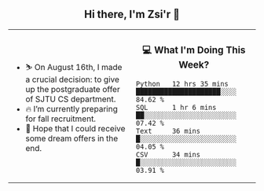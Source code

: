 <h2 align="center"> Hi there, I'm Zsi'r 👋 </h2>

<table>
    <tr>
        <td valign="center" width="50%">
            <ul>
                <li> ⛷️ On August 16th, I made a crucial decision: to give up the postgraduate offer of SJTU CS department.</li>
                <li> 🔥 I’m currently preparing for fall recruitment.</li>
                <li> 🙏 Hope that I could receive some dream offers in the end.</li>
            </ul>
        </td>
       <td valign="top" width="50%">

<h3 align="center"> 💻 What I'm Doing This Week? </h3>

<!--START_SECTION:waka-->

```text
Python   12 hrs 35 mins  █████████████████████░░░░   84.62 %
SQL      1 hr 6 mins     ██░░░░░░░░░░░░░░░░░░░░░░░   07.42 %
Text     36 mins         █░░░░░░░░░░░░░░░░░░░░░░░░   04.05 %
CSV      34 mins         █░░░░░░░░░░░░░░░░░░░░░░░░   03.91 %
```

<!--END_SECTION:waka-->
</td></tr>
</table>
